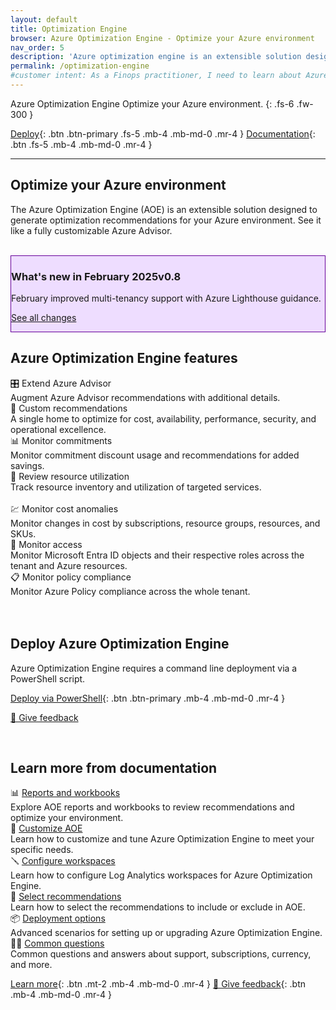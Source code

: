 ```yaml
---
layout: default
title: Optimization Engine
browser: Azure Optimization Engine - Optimize your Azure environment
nav_order: 5
description: 'Azure optimization engine is an extensible solution designed to generate optimization recommendations for your Azure environment.'
permalink: /optimization-engine
#customer intent: As a Finops practitioner, I need to learn about Azure Optimization Engine
---
```


<span class="fs-9 d-block mb-4">Azure Optimization Engine</span>
Optimize your Azure environment.
{: .fs-6 .fw-300 }

[Deploy](#deploy){: .btn .btn-primary .fs-5 .mb-4 .mb-md-0 .mr-4 }
[Documentation](#docs){: .btn .fs-5 .mb-4 .mb-md-0 .mr-4 }

---

<a name="overview"></a>

## Optimize your Azure environment

The Azure Optimization Engine (AOE) is an extensible solution designed to generate optimization recommendations for your Azure environment. See it like a fully customizable Azure Advisor.

<br>

<div id="whats-new" class="m-0 p-4" style="background-color:#edf; border:solid 1px #609;">
    <h3 class="m-0 mb-4">What's new in February 2025<span class="ftk-version">v0.8</span></h3>
    <p class="mt-2 mb-0">
        February improved multi-tenancy support with Azure Lighthouse guidance.
    </p>
    <p class="mt-2 mb-0 ftk-externallink"><a class="ftk-externallink" href="https://learn.microsoft.com/cloud-computing/finops/toolkit/changelog">See all changes</a></p>
</div>

<a name="features"></a>

## Azure Optimization Engine features

<div class="ftk-gallery">
    <div class="ftk-tile">
        <div>🎛️ Extend Azure Advisor</div>
        <div>Augment Azure Advisor recommendations with additional details.</div>
    </div>
    <div class="ftk-tile">
        <div>🧩 Custom recommendations</div>
        <div>A single home to optimize for cost, availability, performance, security, and operational excellence.</div>
    </div>
    <div class="ftk-tile">
        <div>📊 Monitor commitments</div>
        <div>Monitor commitment discount usage and recommendations for added savings.</div>
    </div>
    <div class="ftk-tile">
        <div>📃 Review resource utilization</div>
        <div>Track resource inventory and utilization of targeted services.<br>&nbsp;</div>
    </div>
    <div class="ftk-tile">
        <div>💹 Monitor cost anomalies</div>
        <div>Monitor changes in cost by subscriptions, resource groups, resources, and SKUs.</div>
    </div>
    <div class="ftk-tile">
        <div>🔐 Monitor access</div>
        <div>Monitor Microsoft Entra ID objects and their respective roles across the tenant and Azure resources.</div>
    </div>
    <div class="ftk-tile">
        <div>📋 Monitor policy compliance</div>
        <div>Monitor Azure Policy compliance across the whole tenant.<br>&nbsp;</div>
    </div>
</div>

<br>

<a name="deploy"></a>

## Deploy Azure Optimization Engine

Azure Optimization Engine requires a command line deployment via a PowerShell script.

[Deploy via PowerShell](https://learn.microsoft.com/cloud-computing/finops/toolkit/optimization-engine/overview#deploy-the-aoe){: .btn .btn-primary .mb-4 .mb-md-0 .mr-4 }

[💜 Give feedback](https://portal.azure.com/#view/HubsExtension/InProductFeedbackBlade/extensionName/FinOpsToolkit/cesQuestion/How%20easy%20or%20hard%20is%20it%20to%20use%20Azure%20Optimization%20Engine%3F/cvaQuestion/How%20valuable%20are%20Azure%20Optimization%20Engine%3F/surveyId/FTK0.8/bladeName/AOE/featureName/Marketing.Deploy)

<br>

<!--
<div id="pricing" class="m-0 p-4" style="background-color:#efe; border:solid 1px #090;">
    <h3 class="m-0 mb-4">Estimated cost for Azure Optimization Engine</h3>
    <p class="mt-2 mb-0">
        TODO
    </p>
</div>

<br>
-->

<a name="docs"></a>

## Learn more from documentation

<div class="ftk-gallery">
    <div class="ftk-tile">
        <div>📊 <a class="ftk-externallink" href="https://learn.microsoft.com/cloud-computing/finops/toolkit/optimization-engine/reports">Reports and workbooks</a></div>
        <div>Explore AOE reports and workbooks to review recommendations and optimize your environment.</div>
    </div>
    <div class="ftk-tile">
        <div>📝 <a class="ftk-externallink" href="https://learn.microsoft.com/cloud-computing/finops/toolkit/optimization-engine/customize">Customize AOE</a></div>
        <div>Learn how to customize and tune Azure Optimization Engine to meet your specific needs.</div>
    </div>
    <div class="ftk-tile">
        <div>🪛 <a class="ftk-externallink" href="https://learn.microsoft.com/cloud-computing/finops/toolkit/optimization-engine/configure-workspaces">Configure workspaces</a></div>
        <div>Learn how to configure Log Analytics workspaces for Azure Optimization Engine.</div>
    </div>
    <div class="ftk-tile">
        <div>🛑 <a class="ftk-externallink" href="https://learn.microsoft.com/cloud-computing/finops/toolkit/optimization-engine/suppress-recommendations">Select recommendations</a></div>
        <div>Learn how to select the recommendations to include or exclude in AOE.</div>
    </div>
    <div class="ftk-tile">
        <div>📦 <a class="ftk-externallink" href="https://learn.microsoft.com/cloud-computing/finops/toolkit/optimization-engine/setup-options">Deployment options</a></div>
        <div>Advanced scenarios for setting up or upgrading Azure Optimization Engine.</div>
    </div>
    <div class="ftk-tile">
        <div>🙋‍♀️ <a class="ftk-externallink" href="https://learn.microsoft.com/cloud-computing/finops/toolkit/optimization-engine/faq">Common questions</a></div>
        <div>Common questions and answers about support, subscriptions, currency, and more.</div>
    </div>
</div>

[Learn more](https://learn.microsoft.com/cloud-computing/finops/toolkit/optimization-engine/overview){: .btn .mt-2 .mb-4 .mb-md-0 .mr-4 }
[💜 Give feedback](https://portal.azure.com/#view/HubsExtension/InProductFeedbackBlade/extensionName/FinOpsToolkit/cesQuestion/How%20easy%20or%20hard%20is%20it%20to%20use%20Azure%20Optimization%20Engine%3F/cvaQuestion/How%20valuable%20are%20Azure%20Optimization%20Engine%3F/surveyId/FTK0.8/bladeName/AOE/featureName/Marketing.Docs){: .btn .mb-4 .mb-md-0 .mr-4 }

<br>
